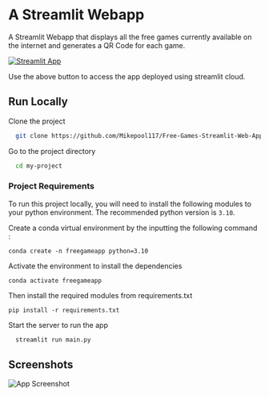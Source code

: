 
# A Streamlit Webapp

A Streamlit Webapp that displays all the free games currently available on the internet and generates a QR Code for each game.

[![Streamlit App](https://static.streamlit.io/badges/streamlit_badge_black_white.svg)](https://free-games.streamlit.app)

Use the above button to access the app deployed using streamlit cloud.
## Run Locally

Clone the project

```bash
  git clone https://github.com/Mikepool117/Free-Games-Streamlit-Web-App.git
```

Go to the project directory

```bash
  cd my-project
```

### Project Requirements

To run this project locally, you will need to install the following modules to your python environment. The recommended python version is `3.10`.

Create a conda virtual environment by the inputting the  following command :

`conda create -n freegameapp python=3.10`

Activate the environment to install the dependencies

`conda activate freegameapp`

Then install the required modules from requirements.txt

`pip install -r requirements.txt`

Start the server to run the app

```bash
  streamlit run main.py
```
## Screenshots

![App Screenshot](https://i.imgur.com/LVFgS7b.png)
